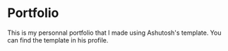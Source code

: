 # **Portfolio**


This is my personnal portfolio that I made using Ashutosh's template.
You can find the template in his profile.
